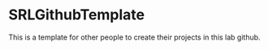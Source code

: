 # SRLGithubTemplate

This is a template for other people to create their projects in this lab github. 
